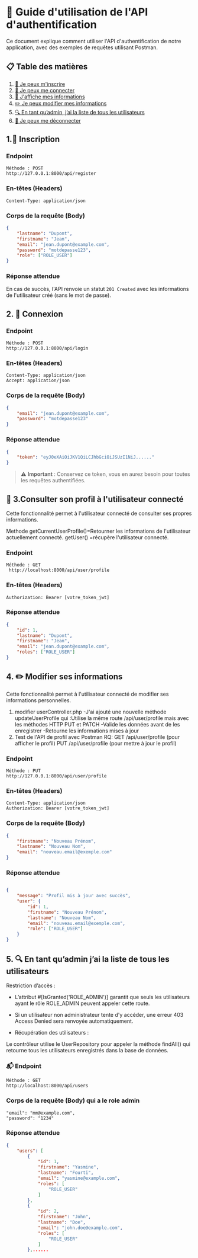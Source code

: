 # 🚀 Guide d'utilisation de l'API d'authentification

Ce document explique comment utiliser l'API d'authentification de notre application, avec des exemples de requêtes utilisant Postman.

## 📋 Table des matières

1. [📝 Je peux m'inscrire](#1--inscription)  
2. [🔑 Je peux me connecter](#2--connexion)  
3. [👤 J'affiche mes informations](#3--consulter-son-profil)  
4. [✏️ Je peux modifier mes informations](#4--modifier-son-profil)  
5. [🔍 En tant qu’admin, j’ai la liste de tous les utilisateurs](#5--liste-des-utilisateurs-admin)  
6. [🚪 Je peux me déconnecter](#6--déconnexion)

## 1.📝 Inscription

### Endpoint

```
Méthode : POST
http://127.0.0.1:8000/api/register
```

### En-têtes (Headers)

```
Content-Type: application/json
```

### Corps de la requête (Body)

```json
{
    "lastname": "Dupont",
    "firstname": "Jean",
    "email": "jean.dupont@example.com",
    "password": "motdepasse123",
    "role": ["ROLE_USER"]
}
```

### Réponse attendue

En cas de succès, l'API renvoie un statut `201 Created` avec les informations de l'utilisateur créé (sans le mot de passe).

## 2. 🔑 Connexion

### Endpoint

```
Méthode : POST
http://127.0.0.1:8000/api/login
```

### En-têtes (Headers)

```
Content-Type: application/json
Accept: application/json
```

### Corps de la requête (Body)

```json
{
    "email": "jean.dupont@example.com",
    "password": "motdepasse123"
}
```

### Réponse attendue

```json
{
    "token": "eyJ0eXAiOiJKV1QiLCJhbGciOiJSUzI1NiJ......"
}
```

> ⚠️ **Important** : Conservez ce token, vous en aurez besoin pour toutes les requêtes authentifiées.

## 👤 3.Consulter son profil à l'utilisateur connecté

Cette fonctionnalité permet à l'utilisateur connecté de consulter ses propres informations.

Methode getCurrentUserProfile()=Retourner les informations de l'utilisateur actuellement connecté.
getUser() =récupère l'utilisateur connecté.

### Endpoint

```
Méthode : GET
 http://localhost:8000/api/user/profile
```

### En-têtes (Headers)

```
Authorization: Bearer [votre_token_jwt]
```

### Réponse attendue

```json
{
    "id": 1,
    "lastname": "Dupont",
    "firstname": "Jean",
    "email": "jean.dupont@example.com",
    "roles": ["ROLE_USER"]
}
```

## 4. ✏️ Modifier ses informations

Cette fonctionnalité permet à l'utilisateur connecté de modifier ses informations personnelles.
1. modifier userController.php
 -J'ai ajouté une nouvelle méthode updateUserProfile qui :Utilise la même route /api/user/profile mais avec les méthodes HTTP PUT et PATCH
 -Valide les données avant de les enregistrer
-Retourne les informations mises à jour
2. Test de l'API de profil avec Postman
RQ:
GET /api/user/profile    (pour afficher le profil)
PUT /api/user/profile    (pour mettre à jour le profil)

### Endpoint

```
Méthode : PUT
http://127.0.0.1:8000/api/user/profile
```

### En-têtes (Headers)

```
Content-Type: application/json
Authorization: Bearer [votre_token_jwt]
```

### Corps de la requête (Body)

```json
{
    "firstname": "Nouveau Prénom",
    "lastname": "Nouveau Nom",
    "email": "nouveau.email@exemple.com"
}
```

### Réponse attendue
```json

{
    "message": "Profil mis à jour avec succès",
    "user": {
        "id": 1,
        "firstname": "Nouveau Prénom",
        "lastname": "Nouveau Nom",
        "email": "nouveau.email@exemple.com",
        "role": ["ROLE_USER"]
    }
}
```
## 5. 🔍 En tant qu’admin j’ai la liste de tous les utilisateurs
Restriction d’accès :

- L’attribut #[IsGranted('ROLE_ADMIN')] garantit que seuls les utilisateurs ayant le rôle ROLE_ADMIN peuvent appeler cette route.

- Si un utilisateur non administrateur tente d'y accéder, une erreur 403 Access Denied sera renvoyée automatiquement.

- Récupération des utilisateurs :

Le contrôleur utilise le UserRepository pour appeler la méthode findAll() qui retourne tous les utilisateurs enregistrés dans la base de données.


### 📬 Endpoint
    Méthode : GET
    http://localhost:8000/api/users

### Corps de la requête (Body) qui a le role admin
  
    "email": "mm@example.com",
    "password": "1234"

### Réponse attendue
```json
{
    "users": [
        {
            "id": 1,
            "firstname": "Yasmine",
            "lastname": "Fourti",
            "email": "yasmine@example.com",
            "roles": [
                "ROLE_USER"
            ]
        },
        {
            "id": 2,
            "firstname": "John",
            "lastname": "Doe",
            "email": "john.doe@example.com",
            "roles": [
                "ROLE_USER"
            ]
        },......
 ```
